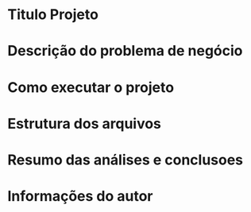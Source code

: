 # Titulo Projeto


# Descrição do problema de negócio

# Como executar o projeto

# Estrutura dos arquivos

# Resumo das análises e conclusoes

# Informações do autor
